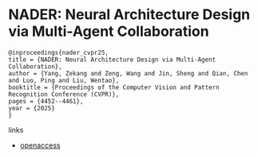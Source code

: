 # NADER: Neural Architecture Design via Multi-Agent Collaboration

```
@inproceedings{nader_cvpr25,
title = {NADER: Neural Architecture Design via Multi-Agent Collaboration},
author = {Yang, Zekang and Zeng, Wang and Jin, Sheng and Qian, Chen and Luo, Ping and Liu, Wentao},
booktitle = {Proceedings of the Computer Vision and Pattern Recognition Conference (CVPR)},
pages = {4452--4461},
year = {2025}
}
```

links
- [openaccess](https://openaccess.thecvf.com//content/CVPR2025/html/Yang_NADER_Neural_Architecture_Design_via_Multi-Agent_Collaboration_CVPR_2025_paper.html)

